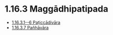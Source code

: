 # 1.16.3 Maggādhipatipada

* [1.16.3.1--6 Paṭiccādivāra](1.16.3/1.16.3.1--6.md)
* [1.16.3.7 Pañhāvāra](1.16.3/1.16.3.7.md)

